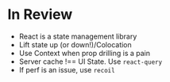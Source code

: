 # In Review

- React is a state management library
- Lift state up (or down!)/Colocation
- Use Context when prop drilling is a pain
- Server cache !== UI State. Use `react-query`
- If perf is an issue, use `recoil`
